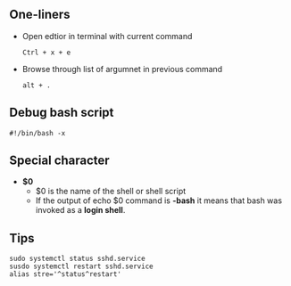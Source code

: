 ## One-liners

- Open edtior in terminal with current command

    ```Ctrl + x + e```
- Browse through list of argumnet in previous command

    ```alt + .```


## Debug bash script
  ```
  #!/bin/bash -x
  ```

## Special character

- **$0**
  - $0 is the name of the shell or shell script
  - If the output of echo $0 command is **-bash** it means that bash was invoked as a **login shell**.
  

## Tips

```shell
sudo systemctl status sshd.service
susdo systemctl restart sshd.service
alias stre='^status^restart'
```